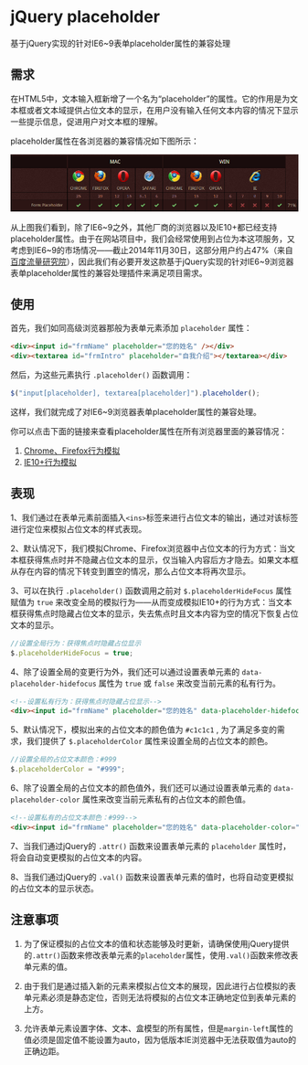 # jQuery placeholder

基于jQuery实现的针对IE6~9表单placeholder属性的兼容处理

## 需求

在HTML5中，文本输入框新增了一个名为“placeholder”的属性。它的作用是为文本框或者文本域提供占位文本的显示，在用户没有输入任何文本内容的情况下显示一些提示信息，促进用户对文本框的理解。

placeholder属性在各浏览器的兼容情况如下图所示：

![img](images/HTML5_placeholder.png)

从上图我们看到，除了IE6~9之外，其他厂商的浏览器以及IE10+都已经支持placeholder属性。由于在网站项目中，我们会经常使用到占位为本这项服务，又考虑到IE6~9的市场情况——截止2014年11月30日，这部分用户约占47%（来自[百度流量研究院](http://tongji.baidu.com/data/browser/)），因此我们有必要开发这款基于jQuery实现的针对IE6~9浏览器表单placeholder属性的兼容处理插件来满足项目需求。

## 使用

首先，我们如同高级浏览器那般为表单元素添加 `placeholder` 属性：

```html
<div><input id="frmName" placeholder="您的姓名" /></div>
<div><textarea id="frmIntro" placeholder="自我介绍"></textarea></div>
```

然后，为这些元素执行 `.placeholder()` 函数调用：

```js
$("input[placeholder], textarea[placeholder]").placeholder();
```

这样，我们就完成了对IE6~9浏览器表单placeholder属性的兼容处理。

你可以点击下面的链接来查看placeholder属性在所有浏览器里面的兼容情况：

1. [Chrome、Firefox行为模拟](http://demo.fedlife.cn/jquery/jquery-placeholder/demo.html)
2. [IE10+行为模拟](http://demo.fedlife.cn/jquery/jquery-placeholder/demo-2.html)


## 表现

1、我们通过在表单元素前面插入`<ins>`标签来进行占位文本的输出，通过对该标签进行定位来模拟占位文本的样式表现。

2、默认情况下，我们模拟Chrome、Firefox浏览器中占位文本的行为方式：当文本框获得焦点时并不隐藏占位文本的显示，仅当输入内容后方才隐去。如果文本框从存在内容的情况下转变到置空的情况，那么占位文本将再次显示。

3、可以在执行 `.placeholder()` 函数调用之前对 `$.placeholderHideFocus` 属性赋值为 `true` 来改变全局的模拟行为——从而变成模拟IE10+的行为方式：当文本框获得焦点时隐藏占位文本的显示，失去焦点时且文本内容为空的情况下恢复占位文本的显示。

```js
//设置全局行为：获得焦点时隐藏占位显示
$.placeholderHideFocus = true;
```

4、除了设置全局的变更行为外，我们还可以通过设置表单元素的 `data-placeholder-hidefocus` 属性为 `true` 或 `false` 来改变当前元素的私有行为。

```html
<!--设置私有行为：获得焦点时隐藏占位显示-->
<div><input id="frmName" placeholder="您的姓名" data-placeholder-hidefocus="true" /></div>
```

5、默认情况下，模拟出来的占位文本的颜色值为 `#c1c1c1` , 为了满足多变的需求，我们提供了 `$.placeholderColor` 属性来设置全局的占位文本的颜色。

```js
//设置全局的占位文本颜色：#999
$.placeholderColor = "#999";
```

6、除了设置全局的占位文本的颜色值外，我们还可以通过设置表单元素的 `data-placeholder-color` 属性来改变当前元素私有的占位文本的颜色值。

```html
<!--设置私有的占位文本颜色：#999-->
<div><input id="frmName" placeholder="您的姓名" data-placeholder-color="#999" /></div>
```

7、当我们通过jQuery的 `.attr()` 函数来设置表单元素的 `placeholder` 属性时，将会自动变更模拟的占位文本的内容。

8、当我们通过jQuery的 `.val()` 函数来设置表单元素的值时，也将自动变更模拟的占位文本的显示状态。 

## 注意事项

1. 为了保证模拟的占位文本的值和状态能够及时更新，请确保使用jQuery提供的`.attr()`函数来修改表单元素的`placeholder`属性，使用`.val()`函数来修改表单元素的值。

2. 由于我们是通过插入新的元素来模拟占位文本的展现，因此进行占位模拟的表单元素必须是静态定位，否则无法将模拟的占位文本正确地定位到表单元素的上方。

3. 允许表单元素设置字体、文本、盒模型的所有属性，但是`margin-left`属性的值必须是固定值不能设置为auto，因为低版本IE浏览器中无法获取值为auto的正确边距。
